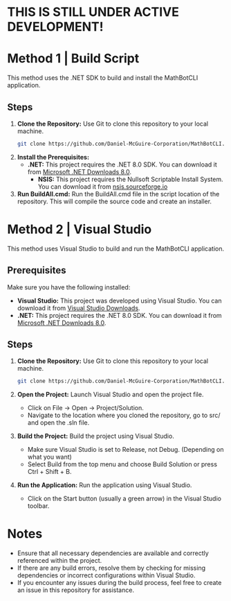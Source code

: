 # THIS IS STILL UNDER ACTIVE DEVELOPMENT!


# Method 1 | Build Script

This method uses the .NET SDK to build and install the MathBotCLI application.

## Steps

1. **Clone the Repository:**
   Use Git to clone this repository to your local machine.
   ```bash
   git clone https://github.com/Daniel-McGuire-Corporation/MathBotCLI.git
   ```
2. **Install the Prerequisites:**
   - **.NET:** This project requires the .NET 8.0 SDK. You can download it from [Microsoft .NET Downloads 8.0](https://dotnet.microsoft.com/en-us/download/dotnet/8.0).
      - **NSIS:** This project requires the Nullsoft Scriptable Install System. You can download it from [nsis.sourceforge.io](https://nsis.sourceforge.io/Download)
3. **Run BuildAll.cmd:**
   Run the BuildAll.cmd file in the script location of the repository. This will compile the source code and create an installer.

# Method 2 | Visual Studio

This method uses Visual Studio to build and run the MathBotCLI application.

## Prerequisites

Make sure you have the following installed:

- **Visual Studio:** This project was developed using Visual Studio. You can download it from [Visual Studio Downloads](https://visualstudio.microsoft.com/downloads/).
- **.NET:** This project requires the .NET 8.0 SDK. You can download it from [Microsoft .NET Downloads 8.0](https://dotnet.microsoft.com/en-us/download/dotnet/8.0).

## Steps

1. **Clone the Repository:**
   Use Git to clone this repository to your local machine.
   ```bash
   git clone https://github.com/Daniel-McGuire-Corporation/MathBotCLI.git
   ```

2. **Open the Project:**
   Launch Visual Studio and open the project file. 
    - Click on File -> Open -> Project/Solution.
    - Navigate to the location where you cloned the repository, go to src/ and open the .sln file.
    
3. **Build the Project:**
   Build the project using Visual Studio.
    - Make sure Visual Studio is set to Release, not Debug. (Depending on what you want)
    - Select Build from the top menu and choose Build Solution or press Ctrl + Shift + B.

4. **Run the Application:**
   Run the application using Visual Studio.
    - Click on the Start button (usually a green arrow) in the Visual Studio toolbar.

# Notes

- Ensure that all necessary dependencies are available and correctly referenced within the project.
- If there are any build errors, resolve them by checking for missing dependencies or incorrect configurations within Visual Studio.
- If you encounter any issues during the build process, feel free to create an issue in this repository for assistance.
